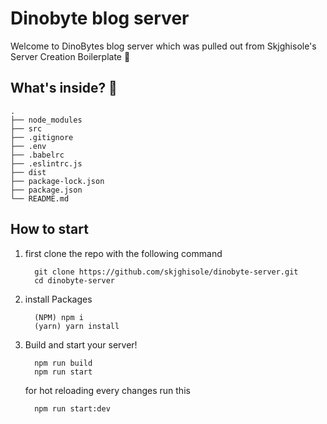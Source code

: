 # Dinobyte blog server

Welcome to DinoBytes blog server which was pulled out from Skjghisole's Server Creation Boilerplate 🚀


## What's inside? 🤔

    .
    ├── node_modules
    ├── src
    ├── .gitignore
    ├── .env
    ├── .babelrc
    ├── .eslintrc.js
    ├── dist
    ├── package-lock.json
    ├── package.json
    └── README.md

## How to start

1. first clone the repo with the following command
    ```shell
      git clone https://github.com/skjghisole/dinobyte-server.git
      cd dinobyte-server
    ```
2. install Packages
    ```shell
      (NPM) npm i
      (yarn) yarn install
    ```
3. Build and start your server!
    ```shell
      npm run build
      npm run start
    ```
    for hot reloading every changes run this
    ```shell
      npm run start:dev
    ```
